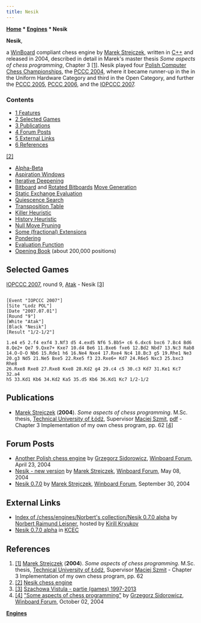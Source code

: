 ```yaml
---
title: Nesik
---
```

**[Home](Home "Home") \* [Engines](Engines "Engines") \* Nesik**


**Nesik**,  

a [WinBoard](WinBoard "WinBoard") compliant chess engine by [Marek Strejczek](Marek_Strejczek "Marek Strejczek"), written in [C++](Cpp "Cpp") and released in 2004, described in detail in Marek's master thesis *Some aspects of chess programming*, Chapter 3 <a id="cite-note-1" href="#cite-ref-1">[1]</a>. Nesik played four [Polish Computer Chess Championships](Polish_Computer_Chess_Championship "Polish Computer Chess Championship"), the [PCCC 2004](PCCC_2004 "PCCC 2004"), where it became runner-up in the in the Uniform Hardware Category and third in the Open Category, and further the [PCCC 2005](PCCC_2005 "PCCC 2005"), [PCCC 2006](PCCC_2006 "PCCC 2006"), and the [IOPCCC 2007](IOPCCC_2007 "IOPCCC 2007").



### Contents


* [1 Features](#features)
* [2 Selected Games](#selected-games)
* [3 Publications](#publications)
* [4 Forum Posts](#forum-posts)
* [5 External Links](#external-links)
* [6 References](#references)






<a id="cite-note-2" href="#cite-ref-2">[2]</a>



* [Alpha-Beta](Alpha-Beta "Alpha-Beta")
* [Aspiration Windows](Aspiration_Windows "Aspiration Windows")
* [Iterative Deepening](Iterative_Deepening "Iterative Deepening")
* [Bitboard](Bitboards "Bitboards") and [Rotated Bitboards](Rotated_Bitboards "Rotated Bitboards") [Move Generation](Move_Generation "Move Generation")
* [Static Exchange Evaluation](Static_Exchange_Evaluation "Static Exchange Evaluation")
* [Quiescence Search](Quiescence_Search "Quiescence Search")
* [Transposition Table](Transposition_Table "Transposition Table")
* [Killer Heuristic](Killer_Heuristic "Killer Heuristic")
* [History Heuristic](History_Heuristic "History Heuristic")
* [Null Move Pruning](Null_Move_Pruning "Null Move Pruning")
* [Some (fractional) Extensions](Extensions#FractionalExtensions "Extensions")
* [Pondering](Pondering "Pondering")
* [Evaluation Function](Evaluation_Function "Evaluation Function")
* [Opening Book](Opening_Book "Opening Book") (about 200,000 positions)


## Selected Games


[IOPCCC 2007](IOPCCC_2007 "IOPCCC 2007"), round 9, [Atak](Atak "Atak") - Nesik <a id="cite-note-3" href="#cite-ref-3">[3]</a>




```

[Event "IOPCCC 2007"]
[Site "Lodz POL"]
[Date "2007.07.01"]
[Round "9"]
[White "Atak"]
[Black "Nesik"]
[Result "1/2-1/2"]

1.e4 e5 2.f4 exf4 3.Nf3 d5 4.exd5 Nf6 5.Bb5+ c6 6.dxc6 bxc6 7.Bc4 Bd6 
8.Qe2+ Qe7 9.Qxe7+ Kxe7 10.d4 Be6 11.Bxe6 fxe6 12.Bd2 Nbd7 13.Nc3 Rab8 
14.O-O-O Nb6 15.Rde1 h6 16.Ne4 Nxe4 17.Rxe4 Nc4 18.Bc3 g5 19.Rhe1 Ne3 
20.g3 Nd5 21.Ne5 Bxe5 22.Rxe5 f3 23.Rxe6+ Kd7 24.R6e5 Nxc3 25.bxc3 Rhe8 
26.Rxe8 Rxe8 27.Rxe8 Kxe8 28.Kd2 g4 29.c4 c5 30.c3 Kd7 31.Ke1 Kc7 32.a4 
h5 33.Kd1 Kb6 34.Kd2 Ka5 35.d5 Kb6 36.Kd1 Kc7 1/2-1/2

```

## Publications


* [Marek Strejczek](Marek_Strejczek "Marek Strejczek") (**2004**). *Some aspects of chess programming*. M.Sc. thesis, [Technical University of Łódź](Technical_University_of_%C5%81%C3%B3d%C5%BA "Technical University of Łódź"), Supervisor [Maciej Szmit](Maciej_Szmit "Maciej Szmit"), [pdf](http://read.pudn.com/downloads91/ebook/350723/Some%20Aspects%20of%20Chess%20Programming.PDF) - Chapter 3 Implementation of my own chess program, pp. 62 <a id="cite-note-4" href="#cite-ref-4">[4]</a>


## Forum Posts


* [Another Polish chess engine](http://www.open-aurec.com/wbforum/viewtopic.php?f=18&t=47368&p=179155) by [Grzegorz Sidorowicz](Grzegorz_Sidorowicz "Grzegorz Sidorowicz"), [Winboard Forum](Computer_Chess_Forums "Computer Chess Forums"), April 23, 2004
* [Nesik - new version](http://www.open-aurec.com/wbforum/viewtopic.php?f=18&t=47527&p=179724) by [Marek Strejczek](Marek_Strejczek "Marek Strejczek"), [Winboard Forum](Computer_Chess_Forums "Computer Chess Forums"), May 08, 2004
* [Nesik 0.7.0](http://www.open-aurec.com/wbforum/viewtopic.php?f=18&t=49126) by [Marek Strejczek](Marek_Strejczek "Marek Strejczek"), [Winboard Forum](Computer_Chess_Forums "Computer Chess Forums"), September 30, 2004


## External Links


* [Index of /chess/engines/Norbert's collection/Nesik 0.7.0 alpha](http://kirr.homeunix.org/chess/engines/Norbert's%20collection/Nesik%200.7.0%20alpha/) by [Norbert Raimund Leisner](Norbert_Raimund_Leisner "Norbert Raimund Leisner"), hosted by [Kirill Kryukov](Kirill_Kryukov "Kirill Kryukov")
* [Nesik 0.7.0 alpha](http://kirill-kryukov.com/chess/kcec/cgi/engine_details.cgi?print=Details&each_game=1&eng=Nesik%200.7.0%20alpha) in [KCEC](KCEC "KCEC")


## References


1. <a id="cite-ref-1" href="#cite-note-1">[1]</a> [Marek Strejczek](Marek_Strejczek "Marek Strejczek") (**2004**). *Some aspects of chess programming*. M.Sc. thesis, [Technical University of Łódź](Technical_University_of_%C5%81%C3%B3d%C5%BA "Technical University of Łódź"), Supervisor [Maciej Szmit](Maciej_Szmit "Maciej Szmit") - Chapter 3 Implementation of my own chess program, pp. 62
2. <a id="cite-ref-2" href="#cite-note-2">[2]</a> [Nesik chess engine](http://nesik.republika.pl/index.html)
3. <a id="cite-ref-3" href="#cite-note-3">[3]</a> [Szachowa Vistula - partie (games) 1997-2013](http://vistula.linuxpl.eu/games/games.htm)
4. <a id="cite-ref-4" href="#cite-note-4">[4]</a> ["Some aspects of chess programming"](http://www.open-aurec.com/wbforum/viewtopic.php?f=4&t=121) by [Grzegorz Sidorowicz](Grzegorz_Sidorowicz "Grzegorz Sidorowicz"), [Winboard Forum](Computer_Chess_Forums "Computer Chess Forums"), October 02, 2004

**[Engines](Engines "Engines")**







 

